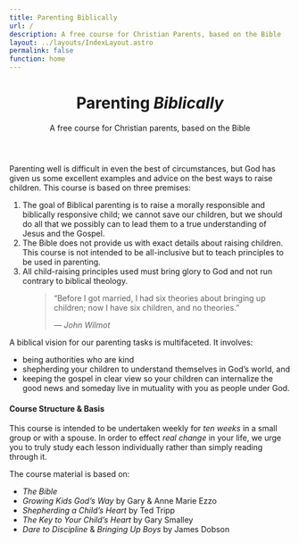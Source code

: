 ```yaml
---
title: Parenting Biblically
url: /
description: A free course for Christian Parents, based on the Bible
layout: ../layouts/IndexLayout.astro
permalink: false
function: home
---
```


<header class="tac">
  <h1 class="mega">Parenting <em>Biblically</em></h1>
  <p class="attention-grabber">A free course for Christian parents, based on the Bible</p>
</header>

Parenting well is difficult in even the best of circumstances, but God has given us some excellent examples and advice on the best ways to raise children. This course is based on three premises:

1. The goal of Biblical parenting is to raise a morally responsible and biblically responsive child; we cannot save our children, but we should do all that we possibly can to lead them to a true understanding of Jesus and the Gospel.
2. The Bible does not provide us with exact details about raising children. This course is not intended to be all-inclusive but to teach principles to be used in parenting.
3. All child-raising principles used must bring glory to God and not run contrary to biblical theology.

<figure>
  <blockquote>
    <p>“Before I got married, I had six theories about bringing up children; now I have six children, and no theories.”</p>
    <footer><cite>&mdash; John Wilmot</cite></footer>
  </blockquote>
</figure>

A biblical vision for our parenting tasks is multifaceted. It involves:

- being authorities who are kind
- shepherding your children to understand themselves in God’s world, and
- keeping the gospel in clear view so your children can internalize the good news and someday live in mutuality with you as people under God.

#### Course Structure & Basis

This course is intended to be undertaken weekly for _ten weeks_ in a small group or with a spouse. In order to effect _real change_ in your life, we urge you to truly study each lesson individually rather than simply reading through it.

The course material is based on:

- _The Bible_
- _Growing Kids God’s Way_ by Gary & Anne Marie Ezzo
- _Shepherding a Child’s Heart_ by Ted Tripp
- _The Key to Your Child’s Heart_ by Gary Smalley
- _Dare to Discipline_ & _Bringing Up Boys_ by James Dobson
